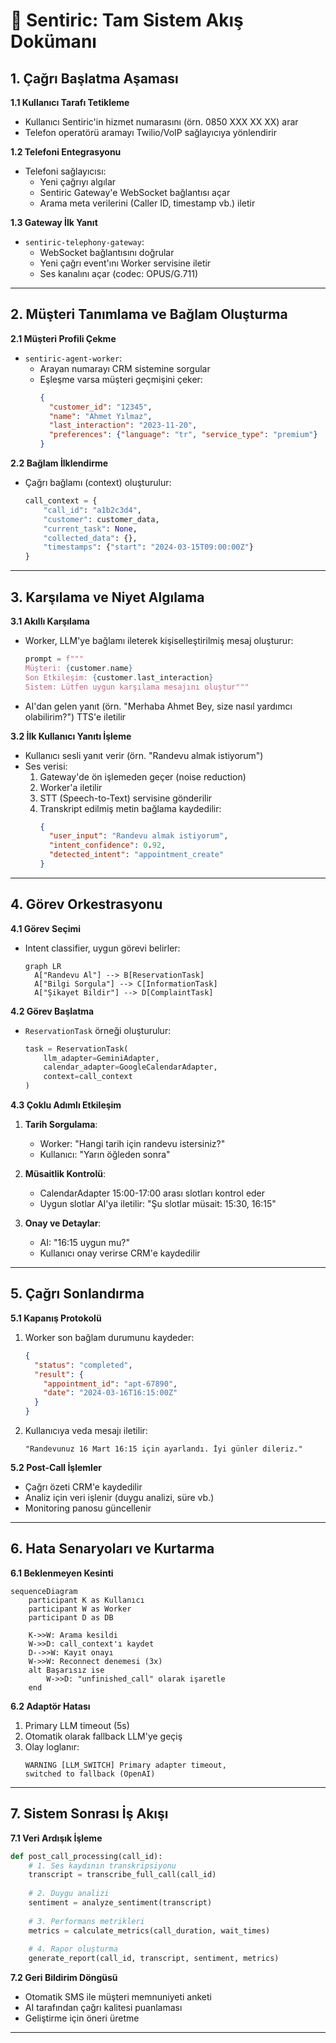 # 📜 Sentiric: Tam Sistem Akış Dokümanı

## 1. Çağrı Başlatma Aşaması
**1.1 Kullanıcı Tarafı Tetikleme**
- Kullanıcı Sentiric'in hizmet numarasını (örn. 0850 XXX XX XX) arar
- Telefon operatörü aramayı Twilio/VoIP sağlayıcıya yönlendirir

**1.2 Telefoni Entegrasyonu**
- Telefoni sağlayıcısı:
  - Yeni çağrıyı algılar
  - Sentiric Gateway'e WebSocket bağlantısı açar
  - Arama meta verilerini (Caller ID, timestamp vb.) iletir

**1.3 Gateway İlk Yanıt**
- `sentiric-telephony-gateway`:
  - WebSocket bağlantısını doğrular
  - Yeni çağrı event'ını Worker servisine iletir
  - Ses kanalını açar (codec: OPUS/G.711)

---

## 2. Müşteri Tanımlama ve Bağlam Oluşturma
**2.1 Müşteri Profili Çekme**
- `sentiric-agent-worker`:
  - Arayan numarayı CRM sistemine sorgular
  - Eşleşme varsa müşteri geçmişini çeker:
    ```json
    {
      "customer_id": "12345",
      "name": "Ahmet Yılmaz",
      "last_interaction": "2023-11-20",
      "preferences": {"language": "tr", "service_type": "premium"}
    }
    ```

**2.2 Bağlam İlklendirme**
- Çağrı bağlamı (context) oluşturulur:
  ```python
  call_context = {
      "call_id": "a1b2c3d4",
      "customer": customer_data,
      "current_task": None,
      "collected_data": {},
      "timestamps": {"start": "2024-03-15T09:00:00Z"}
  }
  ```

---

## 3. Karşılama ve Niyet Algılama
**3.1 Akıllı Karşılama**
- Worker, LLM'ye bağlamı ileterek kişiselleştirilmiş mesaj oluşturur:
  ```python
  prompt = f"""
  Müşteri: {customer.name}
  Son Etkileşim: {customer.last_interaction}
  Sistem: Lütfen uygun karşılama mesajını oluştur"""
  ```
- AI'dan gelen yanıt (örn. "Merhaba Ahmet Bey, size nasıl yardımcı olabilirim?") TTS'e iletilir

**3.2 İlk Kullanıcı Yanıtı İşleme**
- Kullanıcı sesli yanıt verir (örn. "Randevu almak istiyorum")
- Ses verisi:
  1. Gateway'de ön işlemeden geçer (noise reduction)
  2. Worker'a iletilir
  3. STT (Speech-to-Text) servisine gönderilir
  4. Transkript edilmiş metin bağlama kaydedilir:
     ```json
     {
       "user_input": "Randevu almak istiyorum",
       "intent_confidence": 0.92,
       "detected_intent": "appointment_create"
     }
     ```

---

## 4. Görev Orkestrasyonu
**4.1 Görev Seçimi**
- Intent classifier, uygun görevi belirler:
  ```mermaid
  graph LR
    A["Randevu Al"] --> B[ReservationTask]
    A["Bilgi Sorgula"] --> C[InformationTask]
    A["Şikayet Bildir"] --> D[ComplaintTask]
  ```

**4.2 Görev Başlatma**
- `ReservationTask` örneği oluşturulur:
  ```python
  task = ReservationTask(
      llm_adapter=GeminiAdapter,
      calendar_adapter=GoogleCalendarAdapter,
      context=call_context
  )
  ```

**4.3 Çoklu Adımlı Etkileşim**
1. **Tarih Sorgulama**:
   - Worker: "Hangi tarih için randevu istersiniz?"
   - Kullanıcı: "Yarın öğleden sonra"
   
2. **Müsaitlik Kontrolü**:
   - CalendarAdapter 15:00-17:00 arası slotları kontrol eder
   - Uygun slotlar AI'ya iletilir: "Şu slotlar müsait: 15:30, 16:15"

3. **Onay ve Detaylar**:
   - AI: "16:15 uygun mu?"
   - Kullanıcı onay verirse CRM'e kaydedilir

---

## 5. Çağrı Sonlandırma
**5.1 Kapanış Protokolü**
1. Worker son bağlam durumunu kaydeder:
   ```json
   {
     "status": "completed",
     "result": {
       "appointment_id": "apt-67890",
       "date": "2024-03-16T16:15:00Z"
     }
   }
   ```

2. Kullanıcıya veda mesajı iletilir:
   ```text
   "Randevunuz 16 Mart 16:15 için ayarlandı. İyi günler dileriz."
   ```

**5.2 Post-Call İşlemler**
- Çağrı özeti CRM'e kaydedilir
- Analiz için veri işlenir (duygu analizi, süre vb.)
- Monitoring panosu güncellenir

---

## 6. Hata Senaryoları ve Kurtarma
**6.1 Beklenmeyen Kesinti**
```mermaid
sequenceDiagram
    participant K as Kullanıcı
    participant W as Worker
    participant D as DB

    K->>W: Arama kesildi
    W->>D: call_context'ı kaydet
    D-->>W: Kayıt onayı
    W->>W: Reconnect denemesi (3x)
    alt Başarısız ise
        W->>D: "unfinished_call" olarak işaretle
    end
```

**6.2 Adaptör Hatası**
1. Primary LLM timeout (5s)
2. Otomatik olarak fallback LLM'ye geçiş
3. Olay loglanır:
   ```log
   WARNING [LLM_SWITCH] Primary adapter timeout, 
   switched to fallback (OpenAI)
   ```

---

## 7. Sistem Sonrası İş Akışı
**7.1 Veri Ardışık İşleme**
```python
def post_call_processing(call_id):
    # 1. Ses kaydının transkripsiyonu
    transcript = transcribe_full_call(call_id)
    
    # 2. Duygu analizi
    sentiment = analyze_sentiment(transcript)
    
    # 3. Performans metrikleri
    metrics = calculate_metrics(call_duration, wait_times)
    
    # 4. Rapor oluşturma
    generate_report(call_id, transcript, sentiment, metrics)
```

**7.2 Geri Bildirim Döngüsü**
- Otomatik SMS ile müşteri memnuniyeti anketi
- AI tarafından çağrı kalitesi puanlaması
- Geliştirme için öneri üretme

---